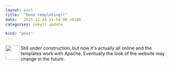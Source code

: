 ```yaml
---
layout: post
title:  "Done templating!!"
date:   2015-11-24 11:54:00 +0100
categories: jekyll update

kind: "post"
---
```


<img align="left" src="{{ site.url }}/img/warning.png" width="45px"/>

Still under construction, but now it's actually all online and the templates work with Apache. Eventually the look of the website may change in the future.


[Jekyll]:https://github.com/jekyll/jekyll
